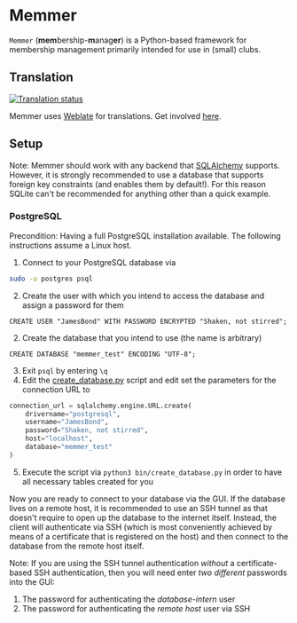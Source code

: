 # Memmer

`Memmer` (**mem**bership-**m**anag**er**) is a Python-based framework for membership management primarily intended for use in (small) clubs.


## Translation

<a href="https://hosted.weblate.org/engage/memmer/">
    <img src="https://hosted.weblate.org/widget/memmer/glossary/svg-badge.svg" alt="Translation status" />
</a>

Memmer uses [Weblate](https://weblate.org/) for translations. Get involved [here](https://hosted.weblate.org/engage/memmer/).


## Setup

Note: Memmer should work with any backend that [SQLAlchemy](https://www.sqlalchemy.org/) supports. However, it is strongly recommended to use a
database that supports foreign key constraints (and enables them by default!). For this reason SQLite can't be recommended for anything other than a
quick example.

### PostgreSQL

Precondition: Having a full PostgreSQL installation available. The following instructions assume a Linux host.

1. Connect to your PostgreSQL database via
```bash
sudo -u postgres psql
```
2. Create the user with which you intend to access the database and assign a password for them
```psql
CREATE USER "JamesBond" WITH PASSWORD ENCRYPTED "Shaken, not stirred";
```
2. Create the database that you intend to use (the name is arbitrary)
```psql
CREATE DATABASE "memmer_test" ENCODING "UTF-8";
```
3. Exit `psql` by entering `\q`
4. Edit the [create_database.py](bin/create_database.py) script and edit set the parameters for the connection URL to
```python
connection_url = sqlalchemy.engine.URL.create(
    drivername="postgresql",
    username="JamesBond",
    password="Shaken, not stirred",
    host="localhost",
    database="memmer_test"
)
```
5. Execute the script via `python3 bin/create_database.py` in order to have all necessary tables created for you

Now you are ready to connect to your database via the GUI. If the database lives on a remote host, it is recommended to use an SSH tunnel as that
doesn't require to open up the database to the internet itself. Instead, the client will authenticate via SSH (which is most conveniently achieved by
means of a certificate that is registered on the host) and then connect to the database from the remote host itself.

Note: If you are using the SSH tunnel authentication _without_ a certificate-based SSH authentication, then you will need enter _two different_
passwords into the GUI:
1. The password for authenticating the _database-intern_ user 
2. The password for authenticating the _remote host_ user via SSH


